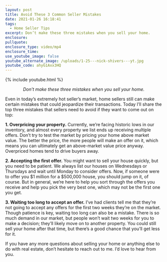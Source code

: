 ```yaml
---
layout: post
title: Avoid These 3 Common Seller Mistakes
date: 2021-01-26 16:18:41
tags:
  - Home Seller Tips
excerpt: Don’t make these three mistakes when you sell your home.
enclosure:
pullquote:
enclosure_type: video/mp4
enclosure_time:
use_youtube_image: false
youtube_alternate_image: /uploads/1-25---nick-shivers---yt.jpg
youtube_code: ahyG1Axx3HQ
---
```


{% include youtube.html %}

<p style="text-align: center;"><em>Don’t make these three mistakes when you sell your home.</em></p>

Even in today’s extremely hot seller’s market, home sellers still can make certain mistakes that could jeopardize their transactions. Today I’ll share the top three mistakes that sellers need to avoid if they want to come out on top:

**1\. Overpricing your property.** Currently, we’re facing historic lows in our inventory, and almost every property we list ends up receiving multiple offers. Don’t try to test the market by pricing your home above market value. The better the price, the more people will make an offer on it, which means you can ultimately get an above-market value price anyway. Overpriced homes tend to drive buyers away.

**2\. Accepting the first offer.** You might want to sell your house quickly, but you need to be patient. We always list our houses on Wednesdays or Thursdays and wait until Monday to consider offers. Now, if someone were to offer you $1 million for a $500,000 house, you should jump on it, of course. But in general, we’re here to help you sort through the offers you receive and help you pick the very best one, which may not be the first one you get.

**3\. Waiting too long to accept an offer.** I’ve had clients tell me that they’re not going to accept any offers for the first two weeks they’re on the market. Though patience is key, waiting too long can also be a mistake. There is so much demand in our market, but people won’t wait two weeks for you to make a decision; they’ll likely move on to another property. You could still sell your home after that time, but there’s a good chance that you’ll get less for it.

If you have any more questions about selling your home or anything else to do with real estate, don’t hesitate to reach out to me. I’d love to hear from you.
